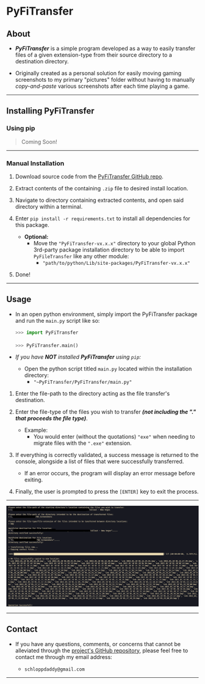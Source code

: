 # PyFiTransfer

## About

- **_PyFiTransfer_** is a simple program developed as a way to easily transfer files of a given extension-type from their source directory to a destination directory.

- Originally created as a personal solution for easily moving gaming screenshots to my primary "pictures" folder without having to manually _copy-and-paste_ various screenshots after each time playing a game.

---

## Installing PyFiTransfer

### Using pip

> Coming Soon!

---

### Manual Installation

1. Download source code from the [PyFiTransfer GitHub repo](https://github.com/schlopp96/PyFiTransfer).

2. Extract contents of the containing `.zip` file to desired install location.

3. Navigate to directory containing extracted contents, and open said directory within a terminal.

4. Enter `pip install -r requirements.txt` to install all dependencies for this package.

   - **Optional:**
     - Move the `"PyFiTransfer-vx.x.x"` directory to your global Python 3rd-party package installation directory to be able to import `PyFileTransfer` like any other module:
       - `"path/to/python/Lib/site-packages/PyFiTransfer-vx.x.x"`

5. Done!

---

## Usage

- In an open python environment, simply import the PyFiTransfer package and run the `main.py` script like so:

  ```python
  >>> import PyFiTransfer

  >>> PyFiTransfer.main()
  ```

- _If you have **NOT** installed **PyFiTransfer** using `pip`:_

  - Open the python script titled `main.py` located within the installation directory:
    - `"~PyFiTransfer/PyFiTransfer/main.py"`

1. Enter the file-path to the directory acting as the file transfer's destination.

2. Enter the file-type of the files you wish to transfer **_(not including the "." that proceeds the file type)_**.

   - Example:
     - You would enter (without the quotations) `"exe"` when needing to migrate files with the `".exe"` extension.

3. If everything is correctly validated, a success message is returned to the console, alongside a list of files that were successfully transferred.

   - If an error occurs, the program will display an error message before exiting.

4. Finally, the user is prompted to press the `[ENTER]` key to exit the process.

---

![CLI Screenshot](img/Screenshot%202022-01-24%20010344.png)

---

## Contact

- If you have any questions, comments, or concerns that cannot be alleviated through the [project's GitHub repository](https://github.com/schlopp96/PyFiTransfer), please feel free to contact me through my email address:

  - `schloppdaddy@gmail.com`

---
